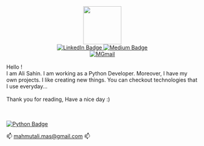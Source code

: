 <div id="header" align="center">
  <img src="https://media.giphy.com/media/M9gbBd9nbDrOTu1Mqx/giphy.gif" width="100"/>
</div>

<div id="badges" align="center">
  <a href="https://www.linkedin.com/in/mahmutalisahinprofile/">
    <img src="https://img.shields.io/badge/LinkedIn-blue?style=for-the-badge&logo=linkedin&logoColor=white" alt="LinkedIn Badge"/>
  </a>
  <a href="https://medium.com/@mahmutali.mas">
    <img src="https://img.shields.io/badge/Medium-black?style=for-the-badge&logo=medium&logoColor=white" alt="Medium Badge"/>
  </a>
  <br>
  <a href="mahmutali.mas@gmail.com">
    <img src="https://img.shields.io/badge/GMail-white?style=for-the-badge&logo=gmail&logoColor=gmail" alt="MGmail"/>
  </a>
  
</div>
<br>
Hello ! <br>I am Ali Sahin. I am working as a Python Developer. Moreover, I have my own projects. I like creating new things. You can checkout technologies that I use everyday...
<br>
<br>Thank you for reading, 
Have a nice day :)


<br><br>
<a href="https://www.python.org/">
    <img src="https://img.shields.io/badge/Python-purple?style=for-the-badge&logo=python&logoColor=white" alt="Python Badge"/>
  </a>

📫  mahmutali.mas@gmail.com  📫

<!---
sahn111/sahn111 is a ✨ special ✨ repository because its `README.md` (this file) appears on your GitHub profile.
You can click the Preview link to take a look at your changes.
--->
